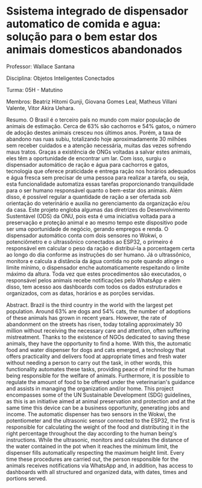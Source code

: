 # Ssistema integrado de dispensador automatico de comida e agua: solução para o bem estar dos animais domesticos abandonados


Professor: Wallace Santana

Disciplina: Objetos Inteligentes Conectados

Turma: 05H - Matutino

Membros:
Beatriz Hitomi Gunji, Giovana Gomes Leal, Matheus Villani Valente, Vitor Akira Uehara.



Resumo. 
O Brasil é o terceiro país no mundo com maior população de animais de estimação. Cerca de 63% são cachorros e 54% gatos, o número de adoção destes animais cresceu nos últimos anos. Porém, a taxa de abandono nas ruas subiu, totalizando hoje aproximadamente 30 milhões sem receber cuidados e a atenção necessária, muitas das vezes sofrendo maus tratos. Graças a existência de ONGs voltadas a salvar estes animais, eles têm a oportunidade de encontrar um lar.  Com isso, surgiu o dispensador automático de ração e água para cachorros e gatos, tecnologia que oferece praticidade e entrega ração nos horários adequados e água fresca sem precisar de uma pessoa para realizar a tarefa, ou seja, esta funcionalidade automatiza essas tarefas proporcionando tranquilidade para o ser humano responsável quanto o bem-estar dos animais. Além disso, é possível regular a quantidade de ração a ser ofertada sob orientação do veterinário e auxilia no gerenciamento da organização e/ou da casa.
Este projeto engloba algumas das diretrizes do Desenvolvimento Sustentável (ODS) da ONU, pois esta é uma iniciativa voltada para a preservação e proteção animal e ao mesmo tempo este dispositivo pode ser uma oportunidade de negócio, gerando empregos e renda.
O dispensador automático conta com dois sensores no Wokwi, o potenciômetro e o ultrassônico conectados ao ESP32, o primeiro é responsável em calcular o peso da ração e distribuí-la a porcentagem certa ao longo do dia conforme as instruções do ser humano. Já o ultrassônico, monitora e calcula a distância da água contida no pote quando atinge o limite mínimo, o dispensador enche automaticamente respeitando o limite máximo da altura. Toda vez que estes procedimentos são executados, o responsável pelos animais recebe notificações pelo WhatsApp e além disso, tem acesso aos dashboards com todos os dados estruturados e organizados, com as datas, horários e as porções servidas.


Abstract. 
Brazil is the third country in the world with the largest pet population. Around 63% are dogs and 54% cats, the number of adoptions of these animals has grown in recent years. However, the rate of abandonment on the streets has risen, today totaling approximately 30 million without receiving the necessary care and attention, often suffering mistreatment. Thanks to the existence of NGOs dedicated to saving these animals, they have the opportunity to find a home. With this, the automatic food and water dispenser for dogs and cats emerged, a technology that offers practicality and delivers food at appropriate times and fresh water without needing a person to carry out the task, in other words, this functionality automates these tasks, providing peace of mind for the human being responsible for the welfare of animals. Furthermore, it is possible to regulate the amount of food to be offered under the veterinarian's guidance and assists in managing the organization and/or home.
This project encompasses some of the UN Sustainable Development (SDG) guidelines, as this is an initiative aimed at animal preservation and protection and at the same time this device can be a business opportunity, generating jobs and income.
The automatic dispenser has two sensors in the Wokwi, the potentiometer and the ultrasonic sensor connected to the ESP32, the first is responsible for calculating the weight of the food and distributing it in the right percentage throughout the day according to the human being's instructions. While the ultrasonic, monitors and calculates the distance of the water contained in the pot when it reaches the minimum limit, the dispenser fills automatically respecting the maximum height limit. Every time these procedures are carried out, the person responsible for the animals receives notifications via WhatsApp and, in addition, has access to dashboards with all structured and organized data, with dates, times and portions served.

